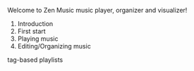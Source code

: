 Welcome to Zen Music music player, organizer and visualizer!

1. Introduction
2. First start
3. Playing music
4. Editing/Organizing music


tag-based playlists